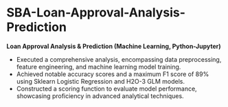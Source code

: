 # SBA-Loan-Approval-Analysis-Prediction

**Loan Approval Analysis & Prediction (Machine Learning, Python-Jupyter)**
- Executed a comprehensive analysis, encompassing data preprocessing, feature engineering, and machine learning model training.
- Achieved notable accuracy scores and a maximum F1 score of 89% using Sklearn Logistic Regression and H2O-3 GLM models.
- Constructed a scoring function to evaluate model performance, showcasing proficiency in advanced analytical techniques.
